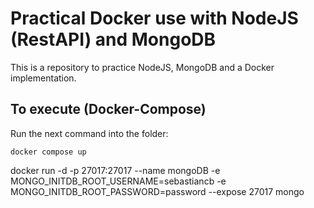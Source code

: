 # Practical Docker use with NodeJS (RestAPI) and MongoDB

This is a repository to practice NodeJS, MongoDB and a Docker implementation.

## To execute (Docker-Compose)

Run the next command into the folder:
```
docker compose up
```

docker run -d -p 27017:27017 --name mongoDB -e MONGO_INITDB_ROOT_USERNAME=sebastiancb -e MONGO_INITDB_ROOT_PASSWORD=password  --expose 27017 mongo